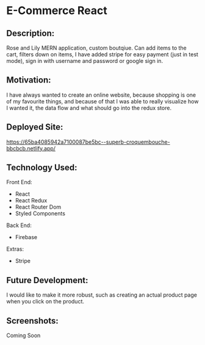 # E-Commerce React 

## Description:
Rose and Lily MERN application, custom boutqiue. Can add items to the cart, filters down on items, I have added stripe for easy payment (just in test mode), sign in with username and password or google sign in.  

## Motivation:
I have always wanted to create an online website, because shopping is one of my favourite things, and because of that I was able to really visualize how I wanted it, the data flow and what should go into the redux store. 

## Deployed Site:
https://65ba4085942a7100087be5bc--superb-croquembouche-bbcbcb.netlify.app/

## Technology Used:
Front End:
- React
- React Redux
- React Router Dom
- Styled Components

Back End:
- Firebase

Extras:
- Stripe

## Future Development:
I would like to make it more robust, such as creating an actual product page when you click on the product. 

## Screenshots:
Coming Soon